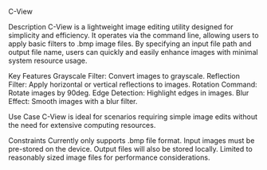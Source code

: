 C-View

Description
  C-View is a lightweight image editing utility designed for simplicity and efficiency. It operates via the command line, allowing users to apply basic filters to 
  .bmp image files. By specifying an input file path and output file name, users can quickly and easily enhance images with minimal system resource usage.

Key Features
  Grayscale Filter: Convert images to grayscale.
  Reflection Filter: Apply horizontal or vertical reflections to images.
  Rotation Command: Rotate images by 90deg.
  Edge Detection: Highlight edges in images.
  Blur Effect: Smooth images with a blur filter.

Use Case
  C-View is ideal for scenarios requiring simple image edits without the need for extensive computing resources. 

Constraints
  Currently only supports .bmp file format.
  Input images must be pre-stored on the device.
  Output files will also be stored locally.
  Limited to reasonably sized image files for performance considerations.
